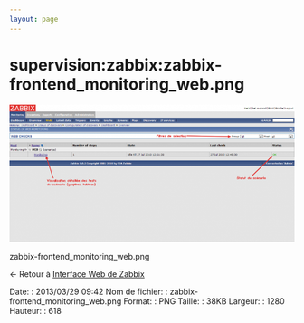 ```yaml
---
layout: page
---
```


supervision:zabbix:zabbix-frontend\_monitoring\_web.png
=======================================================

[![zabbix-frontend\_monitoring\_web.png](../../../assets/media/supervision/zabbix/zabbix-frontend_monitoring_web.png@cache=&w=900&h=434 "zabbix-frontend_monitoring_web.png")](../../../assets/media/supervision/zabbix/zabbix-frontend_monitoring_web.png@cache= "Afficher le fichier original")

zabbix-frontend\_monitoring\_web.png

← Retour à [Interface Web de
Zabbix](../../../zabbix/zabbix-interface.html "zabbix:zabbix-interface")

Date:
:   2013/03/29 09:42
Nom de fichier:
:   zabbix-frontend\_monitoring\_web.png
Format:
:   PNG
Taille:
:   38KB
Largeur:
:   1280
Hauteur:
:   618

